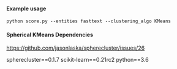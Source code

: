
#### Example usage
`python score.py --entities fasttext --clustering_algo KMeans`

#### Spherical KMeans Dependencies
https://github.com/jasonlaska/spherecluster/issues/26

spherecluster==0.1.7
scikit-learn==0.21rc2
python==3.6
